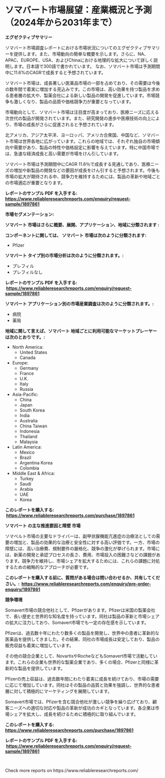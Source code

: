 <p><h1>ソマバート市場展望：産業概況と予測（2024年から2031年まで）</h1></p><p><strong>エグゼクティブサマリー</strong></p>
<p><p>ソマバート市場調査レポートにおける市場状況についてのエグゼクティブサマリーを提供します。また、市場動向の簡単な概要を示します。さらに、NA、APAC、EUROPE、USA、およびChinaにおける地理的な拡大について詳しく説明します。日本語で300語で書かれています。 なお、ソマバート市場は予測期間中に11.6%のCAGRで成長すると予想されています。</p><p>ソマバート市場は、成長著しい医薬品市場の一部を占めており、その需要は今後の数年間で着実に増加する見込みです。この市場は、高い効果を持つ製品を求める患者層の拡大や、製薬会社による新しい製品の開発を促進しています。市場競争も激しくなり、製品の品質や価格競争力が重要となっています。</p><p>市場動向として、ソマバート市場は注目度が高まっており、医療ニーズに応える次世代の製品が開発されています。また、研究開発の進歩や医療技術の向上により、市場の成長がさらに促進されると予想されています。</p><p>北アメリカ、アジア太平洋、ヨーロッパ、アメリカ合衆国、中国など、ソマバート市場は世界各地に広がっています。これらの地域では、それぞれ独自の市場傾向や需要があり、製品の特性や価格設定に影響を与えています。特に中国市場では、急速な経済成長と高い需要が市場をけん引しています。</p><p>ソマバート市場は予測期間中にCAGR 11.6％で成長する見通しであり、医療ニーズの増加や新製品の開発などの要因が成長をけん引すると予想されます。今後も市場の拡大が期待される中、競争力を維持するためには、製品の革新や地域ごとの市場適応が重要となります。</p></p>
<p><strong>レポートのサンプル PDF を入手する: <a href="https://www.reliableresearchreports.com/enquiry/request-sample/1897861">https://www.reliableresearchreports.com/enquiry/request-sample/1897861</a></strong></p>
<p><strong>市場セグメンテーション:</strong></p>
<p><strong> ソマバート 市場はさらに概要、展開、アプリケーション、地域に分類されます :</strong></p>
<p><strong>コンポーネントに関しては、 ソマバート 市場は次のように分類されます: &nbsp;</strong></p>
<p><ul><li>Pfizer</li></ul></p>
<p><strong> ソマバート タイプ別の市場分析は次のように分類されます。:</strong></p>
<p><ul><li>プレフィル</li><li>プレフィルなし</li></ul></p>
<p><strong>レポートのサンプル PDF を入手する: &nbsp;<a href="https://www.reliableresearchreports.com/enquiry/request-sample/1897861">https://www.reliableresearchreports.com/enquiry/request-sample/1897861</a></strong></p>
<p><strong> ソマバート アプリケーション別の市場産業調査は次のように分類されます。:</strong></p>
<p><ul><li>病院</li><li>薬局</li></ul></p>
<p><strong>地域に関して言えば、ソマバート 地域ごとに利用可能なマーケットプレーヤーは次のとおりです。:</strong></p>
<p><ul>
    <li>
        North America:
        <ul>
            <li>United States</li>
            <li>Canada</li>
        </ul>
    </li>
    <li>
        Europe:
        <ul>
            <li>Germany</li>
            <li>France</li>
            <li>U.K.</li>
            <li>Italy</li>
            <li>Russia</li>
        </ul>
    </li>
    <li>
        Asia-Pacific:
        <ul>
            <li>China</li>
            <li>Japan</li>
            <li>South Korea</li>
            <li>India</li>
            <li>Australia</li>
            <li>China Taiwan</li>
            <li>Indonesia</li>
            <li>Thailand</li>
            <li>Malaysia</li>
        </ul>
    </li>
    <li>
        Latin America:
        <ul>
            <li>Mexico</li>
            <li>Brazil</li>
            <li>Argentina Korea</li>
            <li>Colombia</li>
        </ul>
    </li>
    <li>
        Middle East & Africa:
        <ul>
            <li>Turkey</li>
            <li>Saudi</li>
            <li>Arabia</li>
            <li>UAE</li>
            <li>Korea</li>
        </ul>
    </li>
    </ul></p>
<p><strong>このレポートを購入する: &nbsp;<a href="https://www.reliableresearchreports.com/purchase/1897861">https://www.reliableresearchreports.com/purchase/1897861</a></strong></p>
<p><strong>ソマバート の主な推進要因と障壁 市場</strong></p>
<p><p>ソマベルト市場の主要なドライバーは、副甲状腺機能亢進症の治療法としての需要の増加と、製品の効果的な治療と安全性に対する高い評価です。一方、市場の障壁には、高い治療費、規制要件の厳格化、競争の激化が挙げられます。市場には、新薬の開発と承認プロセスの長さ、費用、市場投入の困難さなどの課題があります。競争力を維持し、市場シェアを拡大するためには、これらの課題に対処するための戦略的なアプローチが必要です。</p></p>
<p><strong>このレポートを購入する前に、質問がある場合は問い合わせるか、共有してください。:&nbsp; <a href="https://www.reliableresearchreports.com/enquiry/pre-order-enquiry/1897861">https://www.reliableresearchreports.com/enquiry/pre-order-enquiry/1897861</a></strong></p>
<p><strong>競争環境</strong></p>
<p><p>Somavert市場の競合他社として、Pfizerがあります。Pfizerは米国の製薬会社で、長い歴史と世界的な知名度を持っています。同社は製品の革新と市場シェアの拡大に注力しており、Somavert市場でも一定の存在感を示しています。</p><p>Pfizerは、過去数十年にわたり数多くの製品を開発し、世界中の患者に革新的な医薬品を提供してきました。その結果、同社の市場成長は安定しており、製品の販売収益も着実に増加しています。</p><p>その他の競合企業として、NovartisやRocheなどもSomavert市場で活動しています。これらの企業も世界的な製薬企業であり、多くの場合、Pfizerと同様に革新的な製品を提供しています。</p><p>Pfizerの売上収益は、過去数年間にわたり着実に成長を続けており、市場の需要に応じて増加しています。同社はその製品の品質と効果を強調し、世界的な患者層に対して積極的にマーケティングを展開しています。</p><p>Somavert市場では、Pfizerを含む競合他社が激しい競争を繰り広げており、顧客ニーズへの適切な対応や製品の革新が成功のカギとなっています。各企業は市場シェアを拡大し、成長を続けるために積極的に取り組んでいます。</p></p>
<p><strong>このレポートを購入する: &nbsp; <a href="https://www.reliableresearchreports.com/purchase/1897861">https://www.reliableresearchreports.com/purchase/1897861</a></strong></p>
<p><strong>レポートのサンプル PDF を入手する: &nbsp;<a href="https://www.reliableresearchreports.com/enquiry/request-sample/1897861">https://www.reliableresearchreports.com/enquiry/request-sample/1897861</a></strong><strong></strong></p>
<p>&nbsp;</p>
<p>Check more reports on https://www.reliableresearchreports.com/</p>
